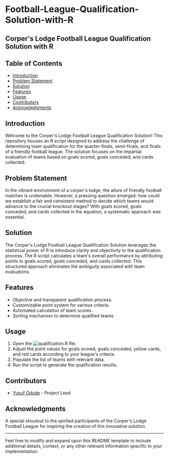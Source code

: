 # Football-League-Qualification-Solution-with-R
## Corper's Lodge Football League Qualification Solution with R

## Table of Contents

- [Introduction](#introduction)
- [Problem Statement](#problem-statement)
- [Solution](#solution)
- [Features](#features)
- [Usage](#usage)
- [Contributors](#contributors)
- [Acknowledgments](#acknowledgments)

## Introduction

Welcome to the Corper's Lodge Football League Qualification Solution! This repository houses an R script designed to address the challenge of determining team qualification for the quarter-finals, semi-finals, and finals of a friendly football league. The solution focuses on the impartial evaluation of teams based on goals scored, goals conceded, and cards collected.

## Problem Statement

In the vibrant environment of a corper's lodge, the allure of friendly football matches is undeniable. However, a pressing question emerged: how could we establish a fair and consistent method to decide which teams would advance to the crucial knockout stages? With goals scored, goals conceded, and cards collected in the equation, a systematic approach was essential.

## Solution

The Corper's Lodge Football League Qualification Solution leverages the statistical power of R to introduce clarity and objectivity to the qualification process. The R script calculates a team's overall performance by attributing points to goals scored, goals conceded, and cards collected. This structured approach eliminates the ambiguity associated with team evaluations.

## Features

- Objective and transparent qualification process.
- Customizable point system for various criteria.
- Automated calculation of team scores.
- Sorting mechanism to determine qualified teams.

## Usage

1. Open the ![`qualification.R`](/qualification.R) file.
2. Adjust the point values for goals scored, goals conceded, yellow cards, and red cards according to your league's criteria.
3. Populate the list of teams with relevant data.
4. Run the script to generate the qualification results.

## Contributors

- [Yusuf Odude](https://github.com/YussasifDA) - Project Lead

## Acknowledgments

A special shoutout to the spirited participants of the Corper's Lodge Football League for inspiring the creation of this innovative solution.

---

Feel free to modify and expand upon this README template to include additional details, context, or any other relevant information specific to your implementation.
